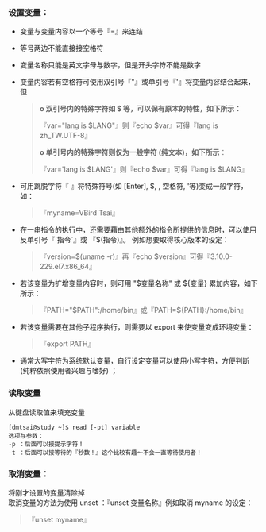 ### 设置变量：

* 变量与变量内容以一个等号『=』来连结
* 等号两边不能直接接空格符
* 变量名称只能是英文字母与数字，但是开头字符不能是数字
* 变量内容若有空格符可使用双引号『"』或单引号『'』将变量内容结合起来，但
  > **o 双引号内的特殊字符如 $ 等，可以保有原本的特性，如下所示：**
  >
  > 『var="lang is $LANG"』则『echo $var』可得『lang is zh\_TW.UTF-8』
  >
  > **o 单引号内的特殊字符则仅为一般字符 \(纯文本\)，如下所示**：
  >
  > 『var='lang is $LANG'』则『echo $var』可得『lang is $LANG』
* 可用跳脱字符『  』将特殊符号\(如 \[Enter\], $, \, 空格符, '等\)变成一般字符，如：
  > 『myname=VBird Tsai』
* 在一串指令的执行中，还需要藉由其他额外的指令所提供的信息时，可以使用反单引号『\`指令\`』或 『$\(指令\)』。 例如想要取得核心版本的设定：

  > 『version=$\(uname -r\)』再『echo $version』可得『3.10.0-229.el7.x86\_64』

* 若该变量为扩增变量内容时，则可用 "$变量名称" 或 ${变量} 累加内容，如下所示：

  > 『PATH="$PATH":/home/bin』或『PATH=${PATH}:/home/bin』

* 若该变量需要在其他子程序执行，则需要以 export 来使变量变成环境变量：

  > 『export PATH』

* 通常大写字符为系统默认变量，自行设定变量可以使用小写字符，方便判断 \(纯粹依照使用者兴趣与嗜好\) ；

### 读取变量

从键盘读取值来填充变量

```
[dmtsai@study ~]$ read [-pt] variable
选项与参数：
-p ：后面可以接提示字符！
-t ：后面可以接等待的『秒数！』这个比较有趣～不会一直等待使用者！
```

### 取消变量：

将刚才设置的变量清除掉  
取消变量的方法为使用 unset ：『unset 变量名称』例如取消 myname 的设定：

> 『unset myname』



